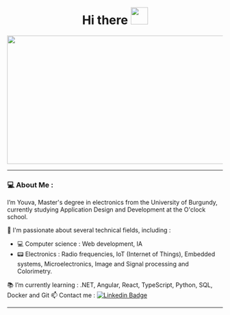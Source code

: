 <div id="header" align="center">
  <img src="https://komarev.com/ghpvc/?username=YouvaLo&style=flat-square&color=blue" alt=""/>
<h1>Hi there 
<img src="https://media3.giphy.com/media/v1.Y2lkPTc5MGI3NjExZWMybHJkN24zMWl1cGliYjhubnRqZjM0eWpjZTM0eG16ZzZsdnNyOSZlcD12MV9pbnRlcm5hbF9naWZfYnlfaWQmY3Q9cw/Q1FOFOOF6CE6FlNFxL/giphy.webp" alt="" width="40px" height="40px"/>
</h1>
</div>
<div align="center"> 
  <img src="https://www.lw-works.com/wp-content/uploads/2023/02/developpeur-web-competences.jpg" width="600" height="300"/>
</div>

----------------------------------------------------------------------------------------------------------------------------

### 💻 About Me :

I’m Youva, Master's degree in electronics from the University of Burgundy, currently studying Application Design and Development at the O'clock school.
  
📡 I'm passionate about several technical fields, including :
   - 💻 Computer science : Web development, IA 
   - 📟 Electronics : Radio frequencies, IoT (Internet of Things), Embedded systems, Microelectronics, Image and Signal processing and Colorimetry.
    
📚 I’m currently learning : .NET, Angular, React, TypeScript, Python, SQL, Docker and Git 
📫 Contact me : [![Linkedin Badge](https://img.shields.io/badge/-profile-blue?style=flat&logo=Linkedin&logoColor=white)]([your-linkedin-url](https://www.linkedin.com/in/youva-lounas/))

----------------------------------------------------------------------------------------------------------------------------
